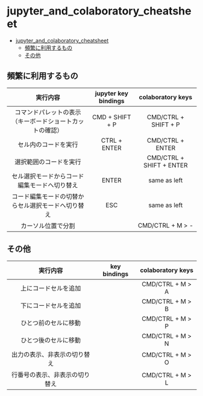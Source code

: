 # jupyter_and_colaboratory_cheatsheet

- [jupyter_and_colaboratory_cheatsheet](#jupyter_and_colaboratory_cheatsheet)
  - [頻繁に利用するもの](#頻繁に利用するもの)
  - [その他](#その他)

## 頻繁に利用するもの

| 実行内容 | jupyter key bindings | colaboratory keys |
| :-:| :-: | :-: |
| コマンドパレットの表示（キーボードショートカットの確認） | CMD + SHIFT + P | CMD/CTRL + SHIFT + P |
| セル内のコードを実行 | CTRL + ENTER | CMD/CTRL + ENTER |
| 選択範囲のコードを実行 |  | CMD/CTRL + SHIFT + ENTER |
| セル選択モードからコード編集モードへ切り替え | ENTER | same as left |
| コード編集モードの切替からセル選択モードへ切り替え | ESC | same as left |
| カーソル位置で分割 |  | CMD/CTRL + M > - |

## その他
| 実行内容 | key bindings | colaboratory keys |
| :-:| :-: | :-: |
| 上にコードセルを追加 |  | CMD/CTRL + M > A |
| 下にコードセルを追加 |  | CMD/CTRL + M > B |
| ひとつ前のセルに移動 |  | CMD/CTRL + M > P |
| ひとつ後のセルに移動 |  | CMD/CTRL + M > N |
| 出力の表示、非表示の切り替え |  | CMD/CTRL + M > O |
| 行番号の表示、非表示の切り替え |  | CMD/CTRL + M > L |